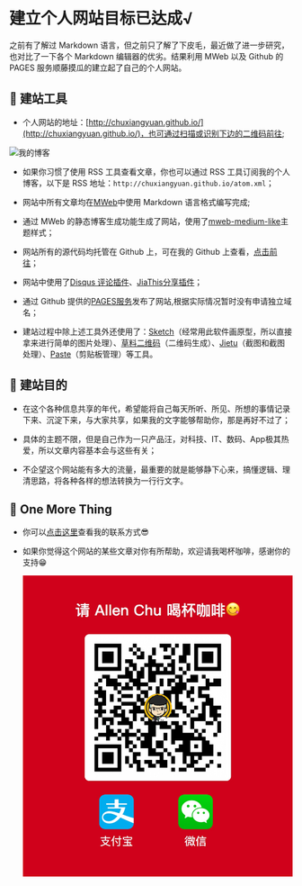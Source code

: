 # 建立个人网站目标已达成√
之前有了解过 Markdown 语言，但之前只了解了下皮毛，最近做了进一步研究，也对比了一下各个 Markdown 编辑器的优劣。结果利用 MWeb 以及 Github 的 PAGES 服务顺藤摸瓜的建立起了自己的个人网站。

## 💪 建站工具
- 个人网站的地址：[http://chuxiangyuan.github.io/](http://chuxiangyuan.github.io/)，也可通过扫描或识别下边的二维码前往;

![我的博客](http://o6lwrrweh.bkt.clouddn.com/2016-05-13-我的博客.jpg)

- 如果你习惯了使用 RSS 工具查看文章，你也可以通过 RSS 工具订阅我的个人博客，以下是 RSS 地址：`http://chuxiangyuan.github.io/atom.xml`；

- 网站中所有文章均在[MWeb](http://zh.mweb.im)中使用 Markdown 语言格式编写完成;

- 通过 MWeb 的静态博客生成功能生成了网站，使用了[mweb-medium-like](https://github.com/oulvhai/mweb-medium-like)主题样式；

- 网站所有的源代码均托管在 Github 上，可在我的 Github 上查看，[点击前往](https://github.com/ChuXiangyuan/chuxiangyuan.github.io)；

- 网站中使用了[Disqus 评论插件](https://disqus.com)、[JiaThis分享插件](http://www.jiathis.com)；

- 通过 Github 提供的[PAGES服务](https://pages.github.com)发布了网站,根据实际情况暂时没有申请独立域名；

- 建站过程中除上述工具外还使用了：[Sketch](http://www.sketchapp.com)（经常用此软件画原型，所以直接拿来进行简单的图片处理）、[草料二维码](http://cli.im/)（二维码生成）、[Jietu](https://itunes.apple.com/cn/app/jie-tu-jietu/id1059334054?mt=12)（截图和截图处理）、[Paste](http://pasteapp.me)（剪贴板管理）等工具。

## 🙌 建站目的
- 在这个各种信息共享的年代，希望能将自己每天所听、所见、所想的事情记录下来、沉淀下来，与大家共享，如果我的文字能够帮助你，那是再好不过了；

- 具体的主题不限，但是自己作为一只产品汪，对科技、IT、数码、App极其热爱，所以文章内容基本会与这些有关；

- 不企望这个网站能有多大的流量，最重要的就是能够静下心来，搞懂逻辑、理清思路，将各种各样的想法转换为一行行文字。

## 🙏 One More Thing
- 你可以[点击这里](http://chuxiangyuan.github.io/about.html)查看我的联系方式😎

- 如果你觉得这个网站的某些文章对你有所帮助，欢迎请我喝杯咖啡，感谢你的支持😁

    ![](media/14625521742746/15088240400740.jpg)

